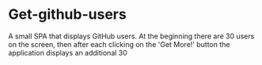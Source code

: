 # Get-github-users
A small SPA that displays GitHub users. At the beginning there are 30 users on the screen, then after each clicking on the 'Get More!' button the application displays an additional 30
